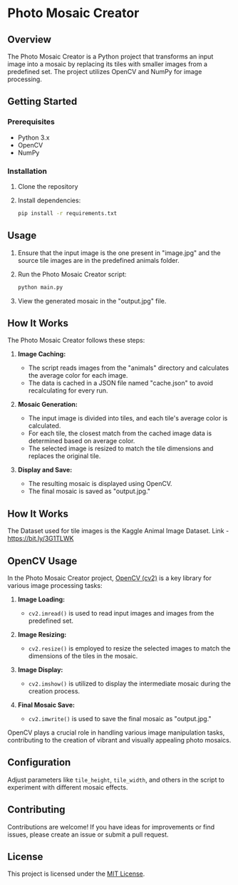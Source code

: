 # Photo Mosaic Creator

## Overview

The Photo Mosaic Creator is a Python project that transforms an input image into a mosaic by replacing its tiles with smaller images from a predefined set. The project utilizes OpenCV and NumPy for image processing.

## Getting Started

### Prerequisites

- Python 3.x
- OpenCV
- NumPy

### Installation

1. Clone the repository

2. Install dependencies:

    ```bash
    pip install -r requirements.txt
    ```

## Usage

1. Ensure that the input image is the one present in "image.jpg" and the source tile images are in the predefined animals folder.
2. Run the Photo Mosaic Creator script:

    ```bash
    python main.py
    ```

3. View the generated mosaic in the "output.jpg" file.

## How It Works

The Photo Mosaic Creator follows these steps:

1. **Image Caching:**
   - The script reads images from the "animals" directory and calculates the average color for each image.
   - The data is cached in a JSON file named "cache.json" to avoid recalculating for every run.

2. **Mosaic Generation:**
   - The input image is divided into tiles, and each tile's average color is calculated.
   - For each tile, the closest match from the cached image data is determined based on average color.
   - The selected image is resized to match the tile dimensions and replaces the original tile.

3. **Display and Save:**
   - The resulting mosaic is displayed using OpenCV.
   - The final mosaic is saved as "output.jpg."
  
## How It Works

The Dataset used for tile images is the Kaggle Animal Image Dataset. Link - https://bit.ly/3G1TLWK

## OpenCV Usage

In the Photo Mosaic Creator project, [OpenCV (cv2)](https://opencv.org/) is a key library for various image processing tasks:

1. **Image Loading:**
   - `cv2.imread()` is used to read input images and images from the predefined set.

2. **Image Resizing:**
   - `cv2.resize()` is employed to resize the selected images to match the dimensions of the tiles in the mosaic.

3. **Image Display:**
   - `cv2.imshow()` is utilized to display the intermediate mosaic during the creation process.

4. **Final Mosaic Save:**
   - `cv2.imwrite()` is used to save the final mosaic as "output.jpg."

OpenCV plays a crucial role in handling various image manipulation tasks, contributing to the creation of vibrant and visually appealing photo mosaics.


## Configuration

Adjust parameters like `tile_height`, `tile_width`, and others in the script to experiment with different mosaic effects.

## Contributing

Contributions are welcome! If you have ideas for improvements or find issues, please create an issue or submit a pull request.

## License

This project is licensed under the [MIT License](LICENSE).
